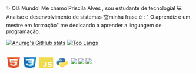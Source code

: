 ✨ Olá Mundo! Me chamo Priscila Alves , sou estudante de tecnologia!
💻Analise e desenvolvimento de sistemas
🏆minha frase é : "  O aprendiz é um mestre em formação"
me dedicando a aprender  a linguagem de programação.
<div>
  
[![Anurag's GitHub stats](https://github-readme-stats.vercel.app/api?username=PriscilaAlves22&theme=bear)](https://github.com/anuraghazra/github-readme-stats)
  [![Top Langs](https://github-readme-stats.vercel.app/api/top-langs/?username=PriscilaAlves22)](https://github.com/anuraghazra/github-readme-stats)
  
</div>
  <div style="display: inline_block"><br>
    <img align="center" alt="pri-HTML" height="30" width="40" src="https://raw.githubusercontent.com/devicons/devicon/master/icons/html5/html5-original.svg">
     <img align="center" alt="pri-CSS3" height="30" width="40" src="https://raw.githubusercontent.com/devicons/devicon/master/icons/css3/css3-original.svg">
     <img align="center" alt="pri-Js" height="30" width="40" src="https://raw.githubusercontent.com/devicons/devicon/master/icons/javascript/javascript-plain.svg">
  <img align="center" alt="Rafa-Python" height="30" width="40" src="https://raw.githubusercontent.com/devicons/devicon/master/icons/python/python-original.svg">
  <a href="https://www.linkedin.com/in/priscila-costa-337b5120a/ " target="_blank"><img src="https://img.shields.io/badge/-LinkedIn-%230077B5?style=for-the-badge&logo=linkedin&logoColor=white" target="_blank"></a> 
    <a href = "priscilacostaalves288@gmail.com"><img src="https://img.shields.io/badge/-Gmail-%23333?style=for-the-badge&logo=gmail&logoColor=white" target="_blank"></a>
      <a href="https://instagram.com/pri_e_mika" target="_blank"><img src="https://img.shields.io/badge/-Instagram-%23E4405F?style=for-the-badge&logo=instagram&logoColor=white" target="_blank"></a>
